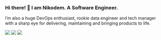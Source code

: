 ### Hi there! 👋 I am Nikodem. A Software Engineer.

I’m also a huge DevOps enthusiast, rookie data engineer and tech manager with a sharp eye for delivering, maintaining and bringing products to life.

[![](https://img.shields.io/badge/LinkedIn-nikodemkler-blue?style=flat-square)](https://www.linkedin.com/in/nikodemkler/)
[![](https://img.shields.io/badge/Website-nikodem--kler.net-success?style=flat-square)](https://nikodem-kler.net)
[![](https://img.shields.io/badge/Email-kontakt%40nikodem--kler.net-red?style=flat-square)](mailto:kontakt@nikodem-kler.net)


<!--
**nikodemkler/nikodemkler** is a ✨ _special_ ✨ repository because its `README.md` (this file) appears on your GitHub profile.

Here are some ideas to get you started:

- 🔭 I’m currently working on ...
- 🌱 I’m currently learning ...
- 👯 I’m looking to collaborate on ...
- 🤔 I’m looking for help with ...
- 💬 Ask me about ...
- 📫 How to reach me: ...
- 😄 Pronouns: ...
- ⚡ Fun fact: ...
-->
